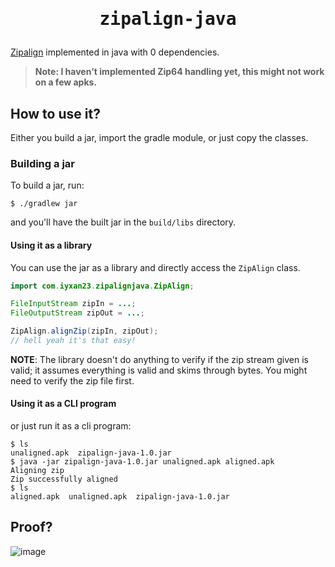<h1 align=center><pre>zipalign-java</pre></h1>

[Zipalign](https://developer.android.com/studio/command-line/zipalign) implemented in java with 0 dependencies.

> **Note: I haven't implemented Zip64 handling yet, this might not work on a few apks.**

## How to use it?

Either you build a jar, import the gradle module, or just copy the classes.

### Building a jar

To build a jar, run:
```console
$ ./gradlew jar
```
and you'll have the built jar in the `build/libs` directory.

#### Using it as a library

You can use the jar as a library and directly access the `ZipAlign` class.
```java
import com.iyxan23.zipalignjava.ZipAlign;

FileInputStream zipIn = ...;
FileOutputStream zipOut = ...;

ZipAlign.alignZip(zipIn, zipOut);
// hell yeah it's that easy!
```

**NOTE**: The library doesn't do anything to verify if the zip stream given is valid; it assumes everything is valid and skims through bytes. You might need to verify the zip file first.

#### Using it as a CLI program

or just run it as a cli program:
``` console
$ ls
unaligned.apk  zipalign-java-1.0.jar
$ java -jar zipalign-java-1.0.jar unaligned.apk aligned.apk
Aligning zip
Zip successfully aligned
$ ls
aligned.apk  unaligned.apk  zipalign-java-1.0.jar
```

## Proof?

![image](https://user-images.githubusercontent.com/31884435/168528933-92395c12-01ac-4f3e-a065-bf2abd97b191.png)

<!-- todo: write ## How!? -->

[zipalign_code]: https://cs.android.com/android/platform/superproject/+/master:build/make/tools/zipalign/ZipAlign.cpp;l=45
